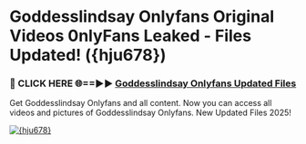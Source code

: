 # Goddesslindsay Onlyfans Original Videos 0nlyFans Leaked - Files Updated! ({hju678})

<h3>🔴 CLICK HERE 🌐==►► <a href="https://tinyurl.com/ms9xzufz" rel="nofollow">Goddesslindsay Onlyfans Updated Files</a></h3>

Get Goddesslindsay Onlyfans and all content. Now you can access all videos and pictures of Goddesslindsay Onlyfans. New Updated Files 2025!

[![{hju678}](https://i.imgur.com/PQ7UWWw.gif)](https://tinyurl.com/ms9xzufz)